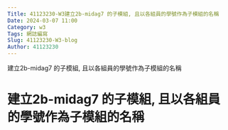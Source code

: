 ```yaml
---
Title: 41123230-W3建立2b-midag7 的子模組, 且以各組員的學號作為子模組的名稱
Date: 2024-03-07 11:00
Category: w3
Tags: 網誌編寫
Slug: 41123230-W3-blog
Author: 41123230
---
```


建立2b-midag7 的子模組, 且以各組員的學號作為子模組的名稱

<!-- PELICAN_END_SUMMARY -->
# 建立2b-midag7 的子模組, 且以各組員的學號作為子模組的名稱